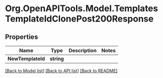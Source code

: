 # Org.OpenAPITools.Model.TemplatesTemplateIdClonePost200Response

## Properties

Name | Type | Description | Notes
------------ | ------------- | ------------- | -------------
**NewTemplateId** | **string** |  | 

[[Back to Model list]](../../README.md#documentation-for-models) [[Back to API list]](../../README.md#documentation-for-api-endpoints) [[Back to README]](../../README.md)


